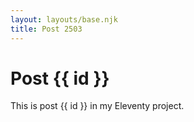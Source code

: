 ```yaml
---
layout: layouts/base.njk
title: Post 2503
---
```


# Post {{ id }}

This is post {{ id }} in my Eleventy project.
